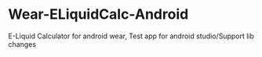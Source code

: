# Wear-ELiquidCalc-Android
E-Liquid Calculator for android wear, Test app for android studio/Support lib changes
